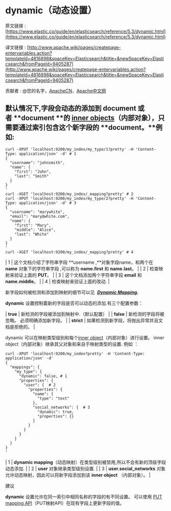 # dynamic（动态设置）

原文链接 : [https://www.elastic.co/guide/en/elasticsearch/reference/5.3/dynamic.html](https://www.elastic.co/guide/en/elasticsearch/reference/5.3/dynamic.html)

译文链接 : [http://www.apache.wiki/pages/createpage-entervariables.action?templateId=4816898&spaceKey=Elasticsearch&title=&newSpaceKey=Elasticsearch&fromPageId=9405287](http://www.apache.wiki/pages/createpage-entervariables.action?templateId=4816898&spaceKey=Elasticsearch&title=&newSpaceKey=Elasticsearch&fromPageId=9405287)

贡献者 : @您的名字，[ApacheCN](/display/~apachecn)，[Apache中文网](/display/~apachechina)

## 默认情况下,字段会动态的添加到 **document** 或者 **document **的 [inner objects](https://www.elastic.co/guide/en/elasticsearch/reference/5.3/object.html "Object datatype")（内部对象），只需要通过索引包含这个新字段的 **document。**例如:

```
curl -XPUT 'localhost:9200/my_index/my_type/1?pretty' -H 'Content-Type: application/json' -d' # 1
{
  "username": "johnsmith",
  "name": {
    "first": "John",
    "last": "Smith"
  }
}
'
curl -XGET 'localhost:9200/my_index/_mapping?pretty' # 2
curl -XPUT 'localhost:9200/my_index/my_type/2?pretty' -H 'Content-Type: application/json' -d' # 3
{
  "username": "marywhite",
  "email": "mary@white.com",
  "name": {
    "first": "Mary",
    "middle": "Alice",
    "last": "White"
  }
}
'
curl -XGET 'localhost:9200/my_index/_mapping?pretty' # 4
```

| 1 | 这个文档介绍了字符串字段 **username ,**对象字段name，和两个在 **name** 对象下的字符串字段 ,可以称为 **name.first** 和 **name.last**。 |
| 2 | 检查映射来验证上面的 **PUT**。 |
| 3 | 这个文档添加两个字符串字段 **email** 和 **name.middle**。 |
| 4 | 检查映射来验证上面的改动. |

新字段如何被检测和添加到映射的细节可以见  **[_Dynamic Mapping_](https://www.elastic.co/guide/en/elasticsearch/reference/5.3/dynamic-mapping.html "Dynamic Mapping").**

**dynamic** 设置控制着新的字段是否可以动态的添加.有三个配置参数：

| **true** | 新检测的字段被添加到映射中.（默认配置） |
| **false** | 新检测的字段将被忽略。 必须明确添加新字段。 |
| **strict** | 如果检测到新字段，将抛出异常并且文档是拒绝的。 |

dynamic 可以在映射类型级别和每个[inner object](https://www.elastic.co/guide/en/elasticsearch/reference/5.3/object.html "Object datatype")（内部对象）进行设置。 inner object（内部对象）继承其父对象和来自于映射类型的设置. 例如 ：

```
curl -XPUT 'localhost:9200/my_index?pretty' -H 'Content-Type: application/json' -d'
{
  "mappings": {
    "my_type": {
      "dynamic": false, # 1
      "properties": {
        "user": {  # 2
          "properties": {
            "name": {
              "type": "text"
            },
            "social_networks": {  # 3
              "dynamic": true,
              "properties": {}
            }
          }
        }
      }
    }
  }
}
'
```

| 1 | **dynamic mapping**（动态映射）在类型级别被禁用,所以不会有新的顶级字段动态添加. |
| 2 | **user** 对象继承类型级别设置. |
| 3 | **user.social_networks** 对象允许动态映射，因此可以将新字段添加到该 **inner object** （内部对象）。 |

建议

**dynamic** 设置允许在同一索引中相同名称的字段的有不同设置。 可以使用 [PUT mapping API](https://www.elastic.co/guide/en/elasticsearch/reference/5.3/indices-put-mapping.html "Put Mapping")（PUT映射API）在现有字段上更新字段的值。